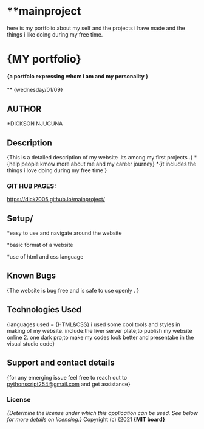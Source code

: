 # **mainproject
here is my portfolio about my self and the projects i have made and the things i like doing during my free time.
# {MY portfolio}
#### {a portfolo expressing whom i am and my personality  }
** {wednesday/01/09}
## AUTHOR

*DICKSON NJUGUNA
## Description
{This is a detailed description of my website .its among my first projects .}
*{help people kmow more about me and my career journey}
*{it includes the things i love doing during my free time  }

### GIT HUB PAGES:
https://dick7005.github.io/mainproject/
## Setup/
*easy to use and navigate around the website

*basic format of a website

*use of html and css language
## Known Bugs
{The website is bug free and is safe to use openly . }
## Technologies Used
{languages used = {HTML&CSS} i used some cool tools and styles in making of my website. include:the liver server plate;to publish my website online 2. one dark pro;to make my codes look better and presentabe in the visual studio code}
## Support and contact details
{for any emerging issue feel free to reach out to pythonscript254@gmail.com and get assistance}
### License
*{Determine the license under which this application can be used.  See below for more details on licensing.}*
Copyright (c) {2021 **{MIT board}**
  
